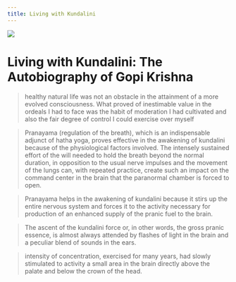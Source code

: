 ```yaml
---
title: Living with Kundalini
---
```


![](https://images-na.ssl-images-amazon.com/images/S/compressed.photo.goodreads.com/books/1349024938i/91212.jpg)

# Living with Kundalini: The Autobiography of Gopi Krishna

> healthy natural life was not an obstacle in the attainment of a more evolved consciousness. What proved of inestimable value in the ordeals I had to face was the habit of moderation I had cultivated and also the fair degree of control I could exercise over myself

> Pranayama (regulation of the breath), which is an indispensable adjunct of hatha yoga, proves effective in the awakening of kundalini because of the physiological factors involved. The intensely sustained effort of the will needed to hold the breath beyond the normal duration, in opposition to the usual nerve impulses and the movement of the lungs can, with repeated practice, create such an impact on the command center in the brain that the paranormal chamber is forced to open.

> Pranayama helps in the awakening of kundalini because it stirs up the entire nervous system and forces it to the activity necessary for production of an enhanced supply of the pranic fuel to the brain.

> The ascent of the kundalini force or, in other words, the gross pranic essence, is almost always attended by flashes of light in the brain and a peculiar blend of sounds in the ears.

> intensity of concentration, exercised for many years, had slowly stimulated to activity a small area in the brain directly above the palate and below the crown of the head.

